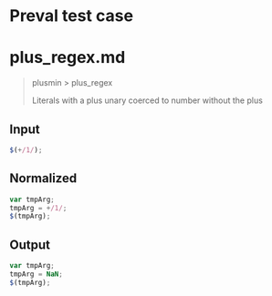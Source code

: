 # Preval test case

# plus_regex.md

> plusmin > plus_regex
>
> Literals with a plus unary coerced to number without the plus

## Input

`````js filename=intro
$(+/1/);
`````

## Normalized

`````js filename=intro
var tmpArg;
tmpArg = +/1/;
$(tmpArg);
`````

## Output

`````js filename=intro
var tmpArg;
tmpArg = NaN;
$(tmpArg);
`````
